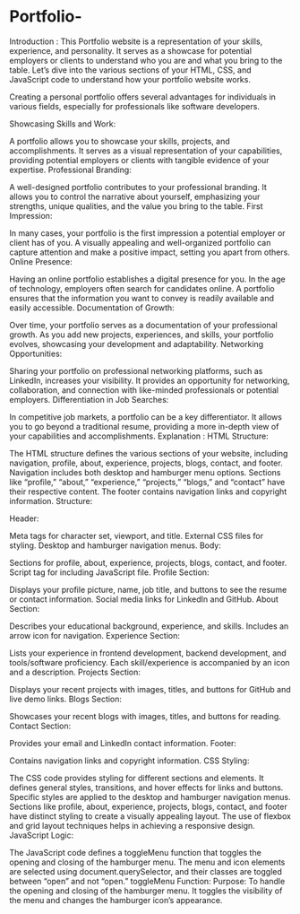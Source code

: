 # Portfolio-
Introduction :
This Portfolio website is a representation of your skills, experience, and personality. It serves as a showcase for potential employers or clients to understand who you are and what you bring to the table. Let’s dive into the various sections of your HTML, CSS, and JavaScript code to understand how your portfolio website works.

Creating a personal portfolio offers several advantages for individuals in various fields, especially for professionals like software developers.

Showcasing Skills and Work:

A portfolio allows you to showcase your skills, projects, and accomplishments. It serves as a visual representation of your capabilities, providing potential employers or clients with tangible evidence of your expertise.
Professional Branding:

A well-designed portfolio contributes to your professional branding. It allows you to control the narrative about yourself, emphasizing your strengths, unique qualities, and the value you bring to the table.
First Impression:

In many cases, your portfolio is the first impression a potential employer or client has of you. A visually appealing and well-organized portfolio can capture attention and make a positive impact, setting you apart from others.
Online Presence:

Having an online portfolio establishes a digital presence for you. In the age of technology, employers often search for candidates online. A portfolio ensures that the information you want to convey is readily available and easily accessible.
Documentation of Growth:

Over time, your portfolio serves as a documentation of your professional growth. As you add new projects, experiences, and skills, your portfolio evolves, showcasing your development and adaptability.
Networking Opportunities:

Sharing your portfolio on professional networking platforms, such as LinkedIn, increases your visibility. It provides an opportunity for networking, collaboration, and connection with like-minded professionals or potential employers.
Differentiation in Job Searches:

In competitive job markets, a portfolio can be a key differentiator. It allows you to go beyond a traditional resume, providing a more in-depth view of your capabilities and accomplishments.
Explanation :
HTML Structure:

The HTML structure defines the various sections of your website, including navigation, profile, about, experience, projects, blogs, contact, and footer.
Navigation includes both desktop and hamburger menu options.
Sections like “profile,” “about,” “experience,” “projects,” “blogs,” and “contact” have their respective content.
The footer contains navigation links and copyright information.
Structure:

Header:

Meta tags for character set, viewport, and title.
External CSS files for styling.
Desktop and hamburger navigation menus.
Body:

Sections for profile, about, experience, projects, blogs, contact, and footer.
Script tag for including JavaScript file.
Profile Section:

Displays your profile picture, name, job title, and buttons to see the resume or contact information.
Social media links for LinkedIn and GitHub.
About Section:

Describes your educational background, experience, and skills.
Includes an arrow icon for navigation.
Experience Section:

Lists your experience in frontend development, backend development, and tools/software proficiency.
Each skill/experience is accompanied by an icon and a description.
Projects Section:

Displays your recent projects with images, titles, and buttons for GitHub and live demo links.
Blogs Section:

Showcases your recent blogs with images, titles, and buttons for reading.
Contact Section:

Provides your email and LinkedIn contact information.
Footer:

Contains navigation links and copyright information.
CSS Styling:

The CSS code provides styling for different sections and elements.
It defines general styles, transitions, and hover effects for links and buttons.
Specific styles are applied to the desktop and hamburger navigation menus.
Sections like profile, about, experience, projects, blogs, contact, and footer have distinct styling to create a visually appealing layout.
The use of flexbox and grid layout techniques helps in achieving a responsive design.
JavaScript Logic:

The JavaScript code defines a toggleMenu function that toggles the opening and closing of the hamburger menu.
The menu and icon elements are selected using document.querySelector, and their classes are toggled between “open” and not “open.”
toggleMenu Function:
Purpose: To handle the opening and closing of the hamburger menu.
It toggles the visibility of the menu and changes the hamburger icon’s appearance.
